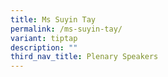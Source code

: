 ```yaml
---
title: Ms Suyin Tay
permalink: /ms-suyin-tay/
variant: tiptap
description: ""
third_nav_title: Plenary Speakers
---
```

